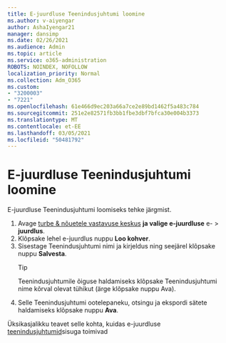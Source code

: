```yaml
---
title: E-juurdluse Teenindusjuhtumi loomine
ms.author: v-aiyengar
author: AshaIyengar21
manager: dansimp
ms.date: 02/26/2021
ms.audience: Admin
ms.topic: article
ms.service: o365-administration
ROBOTS: NOINDEX, NOFOLLOW
localization_priority: Normal
ms.collection: Adm_O365
ms.custom:
- "3200003"
- "7221"
ms.openlocfilehash: 61e466d9ec203a66a7ce2e89bd1462f5a483c784
ms.sourcegitcommit: 251e2e82571fb3bb1fbe3dbf7bfca30e004b3373
ms.translationtype: MT
ms.contentlocale: et-EE
ms.lasthandoff: 03/05/2021
ms.locfileid: "50481792"
---
```

# <a name="create-an-ediscovery-case"></a>E-juurdluse Teenindusjuhtumi loomine

E-juurdluse Teenindusjuhtumi loomiseks tehke järgmist.

1. Avage [turbe & nõuetele vastavuse keskus](https://go.microsoft.com/fwlink/p/?linkid=2077143) **ja valige e-juurdluse** e-  >  **juurdlus**.
1. Klõpsake lehel e-juurdlus nuppu **Loo kohver**.
1. Sisestage Teenindusjuhtumi nimi ja kirjeldus ning seejärel klõpsake nuppu **Salvesta**.
    > [!TIP]
    >Teenindusjuhtumile õiguse haldamiseks klõpsake Teenindusjuhtumi nime kõrval olevat tühikut (ärge klõpsake nuppu Ava).
1. Selle Teenindusjuhtumi ootelepaneku, otsingu ja ekspordi sätete haldamiseks klõpsake nuppu **Ava**.

Üksikasjalikku teavet selle kohta, kuidas e-juurdluse [teenindusjuhtumid](https://go.microsoft.com/fwlink/?linkid=2101589)sisuga toimivad
